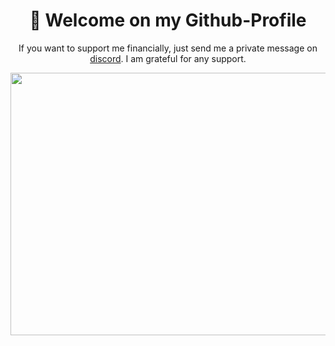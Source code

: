 <h1 align="center">👋 Welcome on my Github-Profile</h1>

<p align="center">
    If you want to support me financially, just send me a private message on <a href="https://discord.com/users/1067204055929192548">discord</a>. I am grateful for any support.</p>

<p align="center">
    <img src="https://media4.giphy.com/media/v1.Y2lkPTc5MGI3NjExMzMzN2NkNzQ2MTdlOTBhYjZkMTA4MmZlM2YwZjEyNjIyZTE5MWQ3MSZlcD12MV9pbnRlcm5hbF9naWZzX2dpZklkJmN0PWc/26tn33aiTi1jkl6H6/giphy.gif", height="420", width="800">
</p>
